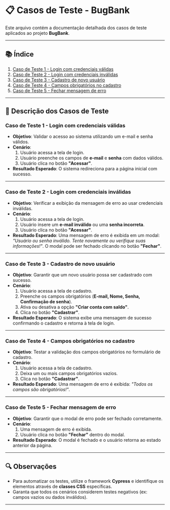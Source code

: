 # **📋 Casos de Teste - BugBank**

Este arquivo contém a documentação detalhada dos casos de teste aplicados ao projeto **BugBank**.

---

## **📚 Índice**
1. [Caso de Teste 1 - Login com credenciais válidas](#caso-de-teste-1---login-com-credenciais-válidas)
2. [Caso de Teste 2 - Login com credenciais inválidas](#caso-de-teste-2---login-com-credenciais-inválidas)
3. [Caso de Teste 3 - Cadastro de novo usuário](#caso-de-teste-3---cadastro-de-novo-usuário)
4. [Caso de Teste 4 - Campos obrigatórios no cadastro](#caso-de-teste-4---campos-obrigatórios-no-cadastro)
5. [Caso de Teste 5 - Fechar mensagem de erro](#caso-de-teste-5---fechar-mensagem-de-erro)

---

## **📝 Descrição dos Casos de Teste**

### **Caso de Teste 1 - Login com credenciais válidas**
- **Objetivo**: Validar o acesso ao sistema utilizando um e-mail e senha válidos.
- **Cenário**:
    1. Usuário acessa a tela de login.
    2. Usuário preenche os campos de **e-mail** e **senha** com dados válidos.
    3. Usuário clica no botão **"Acessar"**.
- **Resultado Esperado**: O sistema redireciona para a página inicial com sucesso.



---

### **Caso de Teste 2 - Login com credenciais inválidas**
- **Objetivo**: Verificar a exibição da mensagem de erro ao usar credenciais inválidas.
- **Cenário**:
    1. Usuário acessa a tela de login.
    2. Usuário insere um **e-mail inválido** ou uma **senha incorreta**.
    3. Usuário clica no botão **"Acessar"**.
- **Resultado Esperado**: Uma mensagem de erro é exibida em um modal: *"Usuário ou senha inválido. Tente novamente ou verifique suas informações!"*. O modal pode ser fechado clicando no botão **"Fechar"**.

---

### **Caso de Teste 3 - Cadastro de novo usuário**
- **Objetivo**: Garantir que um novo usuário possa ser cadastrado com sucesso.
- **Cenário**:
    1. Usuário acessa a tela de cadastro.
    2. Preenche os campos obrigatórios (**E-mail, Nome, Senha, Confirmação de senha**).
    3. Ativa ou desativa a opção **"Criar conta com saldo"**.
    4. Clica no botão **"Cadastrar"**.
- **Resultado Esperado**: O sistema exibe uma mensagem de sucesso confirmando o cadastro e retorna à tela de login.

---

### **Caso de Teste 4 - Campos obrigatórios no cadastro**
- **Objetivo**: Testar a validação dos campos obrigatórios no formulário de cadastro.
- **Cenário**:
    1. Usuário acessa a tela de cadastro.
    2. Deixa um ou mais campos obrigatórios vazios.
    3. Clica no botão **"Cadastrar"**.
- **Resultado Esperado**: Uma mensagem de erro é exibida: *"Todos os campos são obrigatórios!"*.

---

### **Caso de Teste 5 - Fechar mensagem de erro**
- **Objetivo**: Garantir que o modal de erro pode ser fechado corretamente.
- **Cenário**:
    1. Uma mensagem de erro é exibida.
    2. Usuário clica no botão **"Fechar"** dentro do modal.
- **Resultado Esperado**: O modal é fechado e o usuário retorna ao estado anterior da página.

---

## **🔍 Observações**
- Para automatizar os testes, utilize o framework **Cypress** e identifique os elementos através de **classes CSS** específicas.
- Garanta que todos os cenários considerem testes negativos (ex: campos vazios ou dados inválidos).

---

